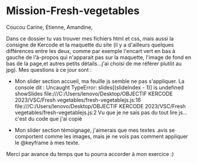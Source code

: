 # Mission-Fresh-vegetables

Coucou Carine, Etienne, Amandine,

Dans ce dossier tu vas trouver mes fichiers html et css, mais aussi la consigne de Kercode et la maquette du site (il y a d'ailleurs quelques différences entre les deux, comme par exemple l'encart vert en bas à gauche de l'à-propos qui n'apparait pas sur la maquette, l'image de fond en bas de la page,et autres petits détails...j'ai choisi de me référer plutôt au jpg).
Mes questions à ce jour sont :

- Mon slider section accueil, ma feuille js semble ne pas s'appliquer. La console dit :
  Uncaught TypeError: slides[(slideIndex - 1)] is undefined
    showSlides file:///C:/Users/lenovo/Desktop/OBJECTIF KERCODE 2023/VSC/Fresh vegetables/fresh-vegetablejs.js:16
    <anonymous> file:///C:/Users/lenovo/Desktop/OBJECTIF KERCODE 2023/VSC/Fresh vegetables/fresh-vegetablejs.js:2
  Vu que je ne sais pas du tout lire js... c'est du code que j'ai copié

- Mon slider section témoignage, j'aimerais que mes textes .avis se comportent comme les images, mais je ne vois pas comment appliquer le @keyframe à mes texte.

Merci par avance du temps que tu pourra accorder à mon exercice :)

